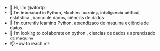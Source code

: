 - 👋 Hi, I’m @vitortp
- 👀 I’m interested in  Python, Machine learning, inteligencia artifical,  estatstica , banco de dados, ciências de dados
- 🌱 I’m currently learning  Python, aprendizado de maquina e ciência de dados.
- 💞️ I’m looking to collaborate on python , ciencias de dados e aprendizado de maquina
- 📫 How to reach me  

<!---
vitortp/vitortp is a ✨ special ✨ repository because its `README.md` (this file) appears on your GitHub profile.
You can click the Preview link to take a look at your changes.
--->

